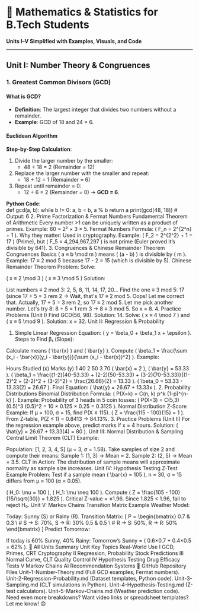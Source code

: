 # 📖 Mathematics & Statistics for B.Tech Students  
**Units I–V Simplified with Examples, Visuals, and Code**  

---

## **Unit I: Number Theory & Congruences**  
### **1. Greatest Common Divisors (GCD)**  
#### **What is GCD?**  
- **Definition**: The largest integer that divides two numbers without a remainder.  
- **Example**: GCD of 18 and 24 = 6.  

#### **Euclidean Algorithm**  
**Step-by-Step Calculation**:  
1. Divide the larger number by the smaller:  
   - 48 ÷ 18 = 2 (Remainder = 12)  
2. Replace the larger number with the smaller and repeat:  
   - 18 ÷ 12 = 1 (Remainder = 6)  
3. Repeat until remainder = 0:  
   - 12 ÷ 6 = 2 (Remainder = 0) → **GCD = 6**.  

**Python Code**:  
def gcd(a, b):
    while b != 0:
        a, b = b, a % b
    return a
print(gcd(48, 18))  # Output: 6
2. Prime Factorization & Fermat Numbers
Fundamental Theorem of Arithmetic
Every number >1 can be uniquely written as a product of primes.
Example:
60 = 2² × 3 × 5.
Fermat Numbers
Formula: ( F_n = 2^{2^n} + 1 ).
Why they matter: Used in cryptography.
Example: ( F_2 = 2^{2^2} + 1 = 17 ) (Prime), but ( F_5 = 4,294,967,297 ) is not prime (Euler proved it’s divisible by 641).
3. Congruences & Chinese Remainder Theorem
Congruences Basics
( a ≡ b \mod m ) means ( (a - b) ) is divisible by ( m ).
Example: 17 ≡ 2 mod 5 because 17 - 2 = 15 (which is divisible by 5).
Chinese Remainder Theorem
Problem: Solve:

( x ≡ 2 \mod 3 )
( x ≡ 3 \mod 5 )
Solution:

List numbers ≡ 2 mod 3: 2, 5, 8, 11, 14, 17, 20...
Find the one ≡ 3 mod 5: 17 (since 17 ÷ 5 = 3 rem 2 → Wait, that's 17 ≡ 2 mod 5. Oops! Let me correct that.
Actually, 17 ÷ 5 = 3 rem 2, so 17 ≡ 2 mod 5. Let me pick another number. Let's try 8: 8 ÷ 5 = 1 rem 3 → 8 ≡ 3 mod 5. So x = 8.
4. Practice Problems (Unit I)
Find GCD(56, 98).
Solution: 14.
Solve: ( x ≡ 4 \mod 7 ) and ( x ≡ 5 \mod 9 ).
Solution: x = 32.
Unit II: Regression & Probability
1. Simple Linear Regression
Equation: ( y = \beta_0 + \beta_1 x + \epsilon ).
Steps to Find β₁ (Slope):

Calculate means ( \bar{x} ) and ( \bar{y} ).
Compute ( \beta_1 = \frac{\sum (x_i - \bar{x})(y_i - \bar{y})}{\sum (x_i - \bar{x})^2} ).
Example:

Hours Studied (x)	Marks (y)
1	40
2	50
3	70
( \bar{x} = 2 ), ( \bar{y} = 53.33 ).
( \beta_1 = \frac{(1-2)(40-53.33) + (2-2)(50-53.33) + (3-2)(70-53.33)}{(1-2)^2 + (2-2)^2 + (3-2)^2} = \frac{26.66}{2} = 13.33 ).
( \beta_0 = 53.33 - 13.33(2) = 26.67 ).
Final Equation: ( \hat{y} = 26.67 + 13.33x ).
2. Probability Distributions
Binomial Distribution
Formula: ( P(X=k) = C(n, k) p^k (1-p)^{n-k} ).
Example: Probability of 3 heads in 5 coin tosses:
( P(X=3) = C(5,3) (0.5)^3 (0.5)^2 = 10 × 0.125 × 0.25 = 0.3125 ).
Normal Distribution
Z-Score Example: If μ = 100, σ = 15, find P(X ≤ 115).
( Z = \frac{115 - 100}{15} = 1 ).
From Z-table, P(Z ≤ 1) = 0.8413 → 84.13%.
3. Practice Problems (Unit II)
For the regression example above, predict marks if x = 4 hours.
Solution: ( \hat{y} = 26.67 + 13.33(4) = 80 ).
Unit III: Normal Distribution & Sampling
Central Limit Theorem (CLT)
Example:

Population: [1, 2, 3, 4, 5] (μ = 3, σ = 1.58).
Take samples of size 2 and compute their means:
Sample 1: (1, 3) → Mean = 2.
Sample 2: (2, 5) → Mean = 3.5.
CLT in Action: The distribution of sample means will approximate normality as sample size increases.
Unit IV: Hypothesis Testing
Z-Test Example
Problem: Test if a sample mean ( \bar{x} = 105 ), n = 30, σ = 15 differs from μ = 100 (α = 0.05).

( H_0: \mu = 100 ), ( H_1: \mu \neq 100 ).
Compute ( Z = \frac{105 - 100}{15/\sqrt{30}} = 1.825 ).
Critical Z-value = ±1.96.
Since 1.825 < 1.96, fail to reject H₀.
Unit V: Markov Chains
Transition Matrix Example
Weather Model:

Today: Sunny (S) or Rainy (R).
Transition Matrix:
[
P = \begin{bmatrix}
0.7 & 0.3 \ # S → S: 70%, S → R: 30%
0.5 & 0.5 \ # R → S: 50%, R → R: 50%
\end{bmatrix}
]
Predict Tomorrow:

If today is 60% Sunny, 40% Rainy:
Tomorrow’s Sunny = ( 0.6×0.7 + 0.4×0.5 = 62% ).
📝 All Units Summary
Unit	Key Topics	Real-World Use
I	GCD, Primes, CRT	Cryptography
II	Regression, Probability	Stock Predictions
III	Normal Curve, CLT	Quality Control
IV	Hypothesis Testing	Drug Efficacy Tests
V	Markov Chains	AI Recommendation Systems
📂 GitHub Repository Files
Unit-1-Number-Theory.md (Full GCD examples, Fermat numbers).
Unit-2-Regression-Probability.md (Dataset templates, Python code).
Unit-3-Sampling.md (CLT simulations in Python).
Unit-4-Hypothesis-Testing.md (Z-test calculators).
Unit-5-Markov-Chains.md (Weather prediction code).
Need even more breakdowns? Want video links or spreadsheet templates? Let me know! 😊
